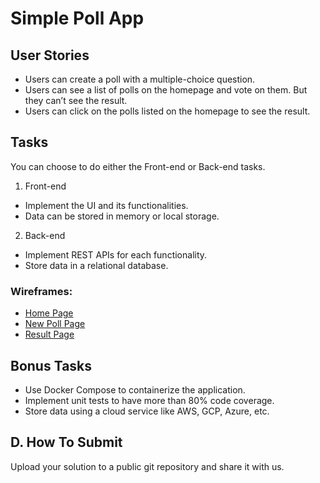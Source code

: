 # Simple Poll App

## User Stories
- Users can create a poll with a multiple-choice question.
- Users can see a list of polls on the homepage and vote on them. But they can’t see the result.
- Users can click on the polls listed on the homepage to see the result.

## Tasks
You can choose to do either the Front-end or Back-end tasks.

1. Front-end
- Implement the UI and its functionalities.
- Data can be stored in memory or local storage.  

2. Back-end
- Implement REST APIs for each functionality.
- Store data in a relational database.

### Wireframes: 
- [Home Page](images/home_page.svg)
- [New Poll Page](images/new_poll_page.svg)
- [Result Page](images/result_page.svg)

## Bonus Tasks
- Use Docker Compose to containerize the application.
- Implement unit tests to have more than 80% code coverage.
- Store data using a cloud service like AWS, GCP, Azure, etc.

## D. How To Submit
Upload your solution to a public git repository and share it with us.